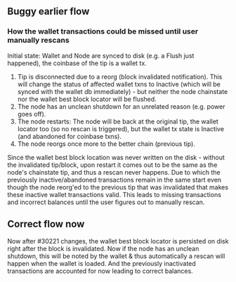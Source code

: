 ## Buggy earlier flow

### How the wallet transactions could be missed until user manually rescans
Initial state: Wallet and Node are synced to disk (e.g. a Flush just happened),
 the coinbase of the tip is a wallet tx.

1. Tip is disconnected due to a reorg (block invalidated notification). This 
will change the status of affected wallet txns to Inactive (which will be synced
 with the wallet db immediately) - but neither the node chainstate nor the 
wallet best block locator will be flushed.
2. The node has an unclean shutdown for an unrelated reason (e.g. power goes off).
3. The node restarts: The node will be back at the original tip, the wallet 
locator too (so no rescan is triggered), but the wallet tx state is Inactive 
(and abandoned for coinbase txns).
4. The node reorgs once more to the better chain (previous tip).

Since the wallet best block location was never written on the disk - without the
invalidated tip/block, upon restart it comes out to be the same as the node's
chainstate tip, and thus a rescan never happens. Due to which the previously
inactive/abandoned transactions remain in the same start even though the node
reorg'ed to the previous tip that was invalidated that makes these inactive
wallet transactions valid. This leads to missing transactions and incorrect
balances until the user figures out to manually rescan.

## Correct flow now
Now after #30221 changes, the wallet best block locator is persisted on disk
right after the block is invalidated. Now if the node has an unclean shutdown,
this will be noted by the wallet & thus automatically a rescan will happen when
the wallet is loaded. And the previously inactivated transactions are accounted
for now leading to correct balances.
